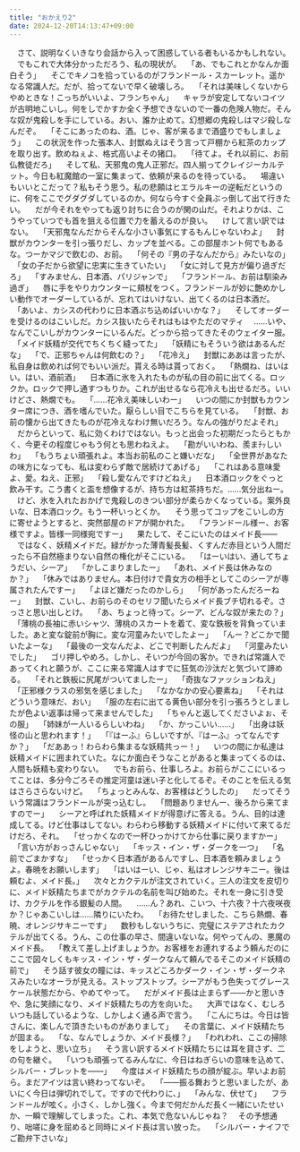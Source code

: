 ```yaml
---
title: "おかえり2"
date: 2024-12-20T14:13:47+09:00
---
```

　さて、説明なくいきなり会話から入って困惑している者もいるかもしれない。
　でもこれで大体分かっただろう、私の現状が。
　「あ、でもこれとかなんか面白そう」
　そこでキノコを拾っているのがフランドール・スカーレット。遥かなる常識人だ。だが、拾ってないで早く破壊しろ。
　「それは美味しくないからやめときな！こっちがいいよ、フランちゃん」
　キャラが安定してないコイツが古明地こいし。何をしでかすか全く予想できないので一番の危険人物だ。そんな奴が鬼殺しを手にしている。おい、誰か止めて。幻想郷の鬼殺しはマジ殺しなんだぞ。
　「そこにあったのね、酒。じゃ、客が来るまで酒盛りでもしましょう」
　この状況を作った張本人、封獣ぬえはそう言って戸棚から紅茶のカップを取り出す。飲めねぇよ、格式高いよその猪口。
　「待てよ。それ以前に、お前仏教徒だろ」
　そして私、天邪鬼の鬼人正邪だ。四人揃ってクレイジーカルテット。今日も紅魔館の一室に集まって、依頼が来るのを待っている。
　場違いもいいとこだって？私もそう思う。私の悲願はヒエラルキーの逆転だというのに、何をここでグダグダしているのか。何なら今すぐ全員ぶっ倒して出て行きたい。
　だが今それをやっても返り討ちに合うのが関の山だ。それよりかは、こうやっていつでも首を狙える位置で力を蓄えるのが良い。
　けして言い訳ではない。
　「天邪鬼なんだからそんな小さい事気にするもんじゃないわよ」
　封獣がカウンターを引っ張りだし、カップを並べる。この部屋ホント何でもあるな。つーかマジで飲むの、お前。
　「何その『男の子なんだから』みたいなの」
　「女の子だから欲望に忠実に生きていたい」
　「女に対して見方が偏り過ぎだろ」
　「すみません、日本酒、パリジャンで」
　「フランドール、お前は馴染み過ぎ」
　唇に手をやりカウンターに頬杖をつく。フランドールが妙に艶めかしい動作でオーダーしているが、忘れてはいけない、出てくるのは日本酒だ。
　「あいよ、カシスの代わりに日本酒ぶち込めばいいかな？」
　そしてオーダーを受けるのはこいしだ。カシス抜いたらそれはもはやただのマティ
　……いや、なんでこいしがカウンターにいるんだ。どっから拾ってきたそのウェイター服。
　「メイド妖精が交代でちくちく縫ってた」
　「妖精にもそういう欲はあるんだな」
　「で、正邪ちゃんは何飲むの？」
　「花冷え」
　封獣にああは言ったが、私自身は飲めれば何でもいい派だ。貰える時は貰っておく。
　「熱燗ね、はいはい。はい、酒前酒」
　日本酒に氷を入れたものが私の目の前に出てくる。ロックか。ロックで押し通すつもりか。これが出せるなら花冷えも出せるだろ。いいけどさ、熱燗でも。
　「……花冷え美味しいわー」
　いつの間にか封獣もカウンター席につき、酒を嗜んでいた。厭らしい目でこちらを見ている。
　「封獣、お前の懐から出てきたものが花冷えなわけ無いだろう。なんの強がりだよそれ」
　だからといって、私に効くわけではない。もっと出会った初期だったらともかく、今更その程度じゃもう何とも思わねえよ。
　「勘がいいわね、羨まﾁｯしいわ」
　「もうちょい頑張れよ。本当お前私のこと嫌いだな」
　「全世界があなたの味方になっても、私は変わらず敵で居続けてあげる」
　「これはある意味愛よ、愛。ねえ、正邪」
　「殺し愛なんですけどねえ」
　日本酒ロックをぐっと飲み干す。こう書くと盃を想像するが、持ち方は紅茶持ちだ。……気分出ねー。
　けど、氷を入れたおかげで鬼殺しのきつい部分が柔らかくなっている。案外良いな、日本酒ロック。もう一杯いっとくか。
　そう思ってコップをこいしの方に寄せようとすると、突然部屋のドアが開かれた。
　「フランドール様ー、お客様ですよ。皆様一同様宛ですー」
　果たして、そこにいたのはメイド長――
　ではなく、妖精メイドだ。緑がかった薄青髪長髪、くすんだ赤目という人間だったら不自然極まりない自然の権化がそこにいる。
　「はーいはい、通してちょうだい、シーア」
　「かしこまりましたー」
　「あれ、メイド長は休みなのか？」
　「休みではありません。本日付けで貴女方の相手としてこのシーアが専属されたんですー」
　「よほど嫌だったのかしら」
　「何があったんだろーねー」
　封獣、こいし、お前らのそのセリフ聞いたらメイド長ブチ切れるぞ。さっさと思い出しとけ。
　「あ、ちょっと待って。シーア、どんな奴が来たの？」
　「薄桃の長袖に赤いシャツ、薄桃のスカートを着て、変な鉄板を背負っていました。あと変な錠前が胸に。変な河童みたいでしたよー」
　「んー？どこかで聞いたよーな」
　「最後の一文なんだよ、どこで判断したんだよ」
　「河童みたいでした」
　ゴリ押しやめろ。しかし、そいつが今回の客か。できれば常識人であってくれと願うが、ここに来る常識人はすでに狂気の沙汰だと気づいて諦める。
　「それと鉄板に尻尾がついてましたー」
　「奇抜なファッションねえ」
　「正邪様クラスの邪気を感じました」
　「なかなかの安心要素ね」
　「それはどういう意味だ、おい」
　「服の左右に出てる黄色い部分を引っ張ろうとしましたが色よい返事は帰って来ませんでした」
　「ちゃんと返してくださいよぉ、その服」
　「姉妹が一人いるらしいわね」
　「か、かっこいい……」
　「出身は妖怪の山と思われます！」
　「『はーふ』らしいですが、『はーふ』ってなんですか？」
　「だああっ！わらわら集まるな妖精共っー！」
　いつの間にか私達は妖精メイドに囲まれていた。なにか面白そうなことがあると集まってくるのは、人間も妖精も変わりない。
　でもお前ら、仕事しろよ。お前らがここにいるってことは、多分今ごろその推定河童は迷い子と化してるぞ。そのことを伝える気はさらさらないけど。
　「ちょっとみんな、お客様はどうしたの」
　だってそういう常識はフランドールが突っ込むし。
　「問題ありませんー、後ろから来てますのでー」
　シーアと呼ばれた妖精メイドが得意げに答える。うん、目的は達成してる。けど仕事はしてない。わらわら移動する妖精メイドに付いて来てるだけだろ、それ。
　「せっかくなので一杯ひっかけてから仕事に戻りますかー」
　「言い方がおっさんじゃない」
　「キッス・イン・ザ・ダークを一つ」
　「名前でごまかすな」
　「せっかく日本酒があるんですし、日本酒を頼みましょうよ。春暁をお願いします」
　「はいはーい、じゃ、私はオレンジサキニー。後は頼むよ、メイド長。」
　次々とカクテルが注文されていく。三人の注文を皮切りに、メイド妖精たちまでがカクテルの名前を叫び始めた。それを一身に引き受け、カクテルを作る銀髪の人間。
　……ん？あれ、こいつ、十六夜？十六夜咲夜か？じゃあこいしは……隣りにいたわ。
　「お待たせしました、こちら熱燗、春暁、オレンジサキニーです」
　数秒もしないうちに、完璧にステアされたカクテルが出てくる。うん、この仕事の早さ、間違いないな。何やってんの、悪魔のメイド長。
　「教えて差し上げましょうか。お客様をお連れするよう頼んだのにここで図々しくもキッス・イン・ザ・ダークなんて頼んでるそこのメイド妖精の前で」
　そう話す彼女の瞳には、キッスどころかダーク・イン・ザ・ダークネスみたいなオーラが見える。ストップストップ。シーアがもう色失ってグレースケール状態だから、やめてやって。
　だがメイド長は止まらず――かと思いきや、急に笑顔になり、メイド妖精たちの方を向いた。
　大声ではなく、むしろいつも話しているような、しかしよく通る声で言う。
　「こんにちは。今日は皆さんに、楽しんで頂きたいものがありまして」
　その言葉に、メイド妖精たちが固まる。
　「な、なんでしょうか、メイド長様？」
　「われわれ、ここの掃除をしようと、思い立ち」
　そう言い訳するメイド妖精たちには耳を貸さず、二の句を継ぐ。
　「いつも頑張ってるみんなに、今日はねぎらいの意味を込めて、シルバー・ブレットを――」
　今度はメイド妖精たちの顔が綻ぶ。早いよお前ら。まだアイツは言い終わってないぞ。
　「――振る舞おうと思いましたが、あいにく今日は弾切れでして。ですので代わりに、」
　「みんな、伏せて」
　フランドールが呟く。小さく、しかし強く。今まで何だかんだ長く一緒にいたせいか、一瞬で理解してしまった。これ、本気で危ないんじゃね？
　その予想通り、咄嗟に身を屈めると同時にメイド長は言い放った。
　「シルバー・ナイフでご勘弁下さいな」
